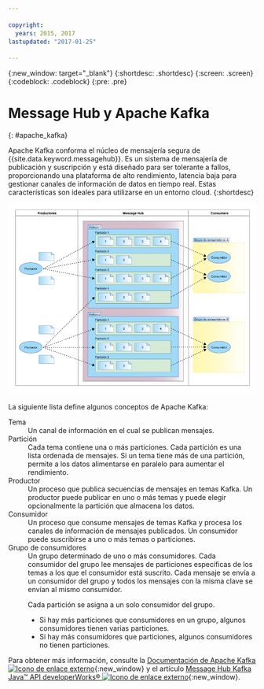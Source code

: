 ```yaml
---

copyright:
  years: 2015, 2017
lastupdated: "2017-01-25"

---
```


{:new_window: target="_blank"}
{:shortdesc: .shortdesc}
{:screen: .screen}
{:codeblock: .codeblock}
{:pre: .pre}

# Message Hub y Apache Kafka
{: #apache_kafka}

Apache Kafka conforma el núcleo de mensajería segura de {{site.data.keyword.messagehub}}. Es un sistema
    de mensajería de publicación y suscripción y está diseñado para ser tolerante a fallos, proporcionando una
    plataforma de alto rendimiento, latencia baja para gestionar canales de información de datos en tiempo real. Estas características son ideales para utilizarse en un entorno cloud. {:shortdesc}

![Diagrama con la arquitectura de Kafka.](kafka_architecture.png "Diagrama con la arquitectura de Kafka. Los productores introducen datos en un clúster de Kafka y los consumidores se suscriben a los mensajes.") 

La siguiente lista define algunos conceptos de Apache Kafka: 

<dl><dt>Tema</dt>
<dd>Un canal de información en el cual se publican mensajes.</dd>
<dt>Partición</dt>
<dd>Cada tema contiene una o más particiones. Cada partición es una lista ordenada de
            mensajes. Si un tema tiene más de una partición, permite a los datos alimentarse en
            paralelo para aumentar el rendimiento.</dd>
<dt>Productor</dt>
<dd>Un proceso que publica secuencias de mensajes en temas Kafka. Un productor puede publicar
            en uno o más temas y puede elegir opcionalmente la partición que almacena los datos.</dd>
<dt>Consumidor </dt>
<dd>Un proceso que consume mensajes de temas Kafka y procesa los canales de información de
            mensajes publicados. Un consumidor puede suscribirse a uno o más temas o particiones.</dd>
<dt>Grupo de consumidores</dt>
<dd>Un grupo determinado de uno o más consumidores. Cada consumidor del grupo lee mensajes de
            particiones específicas de los temas a los que el consumidor está suscrito. Cada mensaje
            se envía a un consumidor del grupo y todos los mensajes con la misma clave se envían
            al mismo consumidor.<p>Cada partición se asigna a un solo consumidor del grupo. </p> 
<ul>
<li>Si hay más particiones que consumidores en un grupo, algunos consumidores tienen
                  varias particiones.</li>
<li>Si hay más consumidores que particiones, algunos consumidores no tienen
                  particiones.</li>
</ul>
</dd>
</dl>

Para obtener más información, consulte la [Documentación de Apache Kafka ![Icono de enlace externo](../../icons/launch-glyph.svg "Icono de enlace externo")](http://kafka.apache.org/documentation.html){:new_window} y el artículo [Message Hub Kafka Java&trade; API developerWorks&reg; ![Icono de enlace externo](../../icons/launch-glyph.svg "Icono de enlace externo")](https://developer.ibm.com/messaging/2016/03/03/message-hub-kafka-java-api/){:new_window}.


